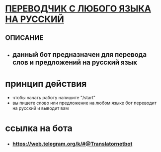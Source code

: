 # [ПЕРЕВОДЧИК С ЛЮБОГО ЯЗЫКА НА РУССКИЙ ](https://web.telegram.org/k/#@Translatornetbot)
## ОПИСАНИЕ

* ## данный бот предназначен для перевода слов и предложений на русский язык

# принцип действия
* чтобы начать работу напишите "/start"
* вы пишете слово или предложение на любом языке бот переводит на русский и выводит вам

# сcылка на бота

* ### https://web.telegram.org/k/#@Translatornetbot
